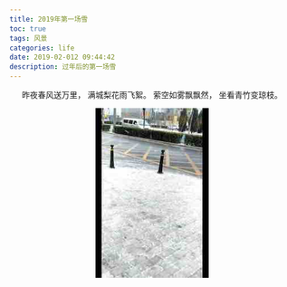 ```yaml
---
title: 2019年第一场雪
toc: true
tags: 风景
categories: life
date: 2019-02-012 09:44:42
description: 过年后的第一场雪
---
```

<script>
(function(){
    var bp = document.createElement('script');
    var curProtocol = window.location.protocol.split(':')[0];
    if (curProtocol === 'https') {
        bp.src = 'https://zz.bdstatic.com/linksubmit/push.js';        
    }
    else {
        bp.src = 'http://push.zhanzhang.baidu.com/push.js';
    }
    var s = document.getElementsByTagName("script")[0];
    s.parentNode.insertBefore(bp, s);
})();
</script> 

<div align=center>

昨夜春风送万里，
满城梨花雨飞絮。
萦空如雾飘飘然，
坐看青竹变琼枝。

<img src="/images/D100186C-C4D4-456F-95DE-C80DCB3CFFC9.jpg"  width="200" height="300" />
</div>















